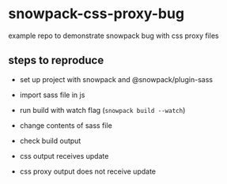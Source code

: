 # snowpack-css-proxy-bug

example repo to demonstrate snowpack bug with css proxy files

## steps to reproduce

- set up project with snowpack and @snowpack/plugin-sass
- import sass file in js
- run build with watch flag (`snowpack build --watch`)
- change contents of sass file
- check build output

- css output receives update
- css proxy output does not receive update
